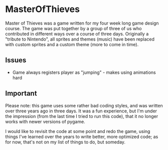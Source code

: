 MasterOfThieves
===============
Master of Thieves was a game written for my four week long game design course.  The game was put together by a group of
three of us who contributed in different ways over a course of three days.  Originally a "tribute to Nintendo", all sprites
and themes (music) have been replaced with custom sprites and a custom theme (more to come in time).

Issues
------
* Game always registers player as "jumping" - makes using animations hard

Important
----------
Please note: this game uses some rather bad coding styles, and was written over three years ago in three days.  It was a fun experience, but I'm under the impression (from the last time I tried to run this code), that it no longer works with newer versions of pygame.

I would like to revisit the code at some point and redo the game, using things I've learned over the years to write better, more optimized code; as for now, that's not on my list of things to do, but someday.

